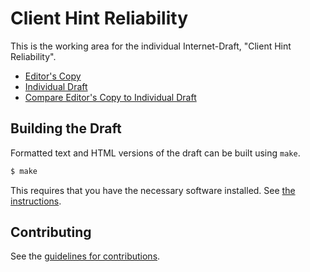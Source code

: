 # Client Hint Reliability

This is the working area for the individual Internet-Draft, "Client Hint Reliability".

* [Editor's Copy](https://davidben.github.io/http-client-hint-reliability/#go.draft-davidben-http-client-hint-reliability.html)
* [Individual Draft](https://tools.ietf.org/html/draft-davidben-http-client-hint-reliability)
* [Compare Editor's Copy to Individual Draft](https://davidben.github.io/http-client-hint-reliability/#go.draft-davidben-http-client-hint-reliability.diff)

## Building the Draft

Formatted text and HTML versions of the draft can be built using `make`.

```sh
$ make
```

This requires that you have the necessary software installed.  See
[the instructions](https://github.com/martinthomson/i-d-template/blob/master/doc/SETUP.md).


## Contributing

See the
[guidelines for contributions](https://github.com/davidben/http-client-hint-reliability/blob/main/CONTRIBUTING.md).
